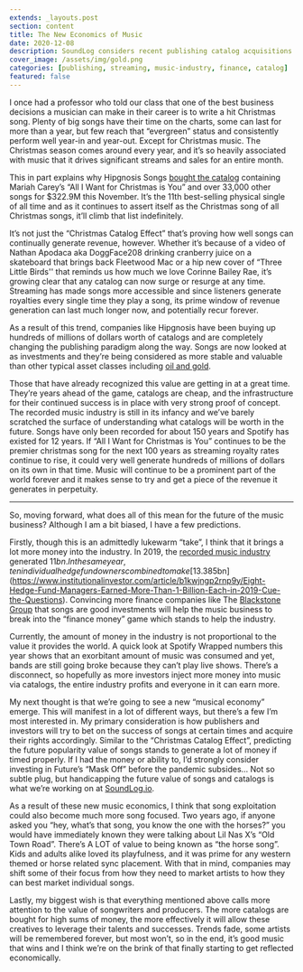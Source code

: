 ```yaml
---
extends: _layouts.post
section: content
title: The New Economics of Music
date: 2020-12-08
description: SoundLog considers recent publishing catalog acquisitions and their implications on the economics of the music industry.
cover_image: /assets/img/gold.png
categories: [publishing, streaming, music-industry, finance, catalog]
featured: false
---
```

I once had a professor who told our class that one of the best business decisions a musician can make in their career is to write a hit Christmas song.  Plenty of big songs have their time on the charts, some can last for more than a year, but few reach that “evergreen” status and consistently perform well year-in and year-out.  Except for Christmas music.  The Christmas season comes around every year, and it’s so heavily associated with music that it drives significant streams and sales for an entire month.

This in part explains why Hipgnosis Songs [bought the catalog](https://www.musicbusinessworldwide.com/hipgnosis-songs-fund-buys-huge-catalog-from-kobalt-in-322-9m-acquisition/) containing Mariah Carey’s “All I Want for Christmas is You” and over 33,000 other songs for $322.9M this November.  It’s the 11th best-selling physical single of all time and as it continues to assert itself as the Christmas song of all Christmas songs, it’ll climb that list indefinitely.

It’s not just the “Christmas Catalog Effect” that’s proving how well songs can continually generate revenue, however. Whether it’s because of a video of Nathan Apodaca aka DoggFace208 drinking cranberry juice on a skateboard that brings back Fleetwood Mac or a hip new cover of “Three Little Birds'' that reminds us how much we love Corinne Bailey Rae, it’s growing clear that any catalog can now surge or resurge at any time.  Streaming has made songs more accessible and since listeners generate royalties every single time they play a song, its prime window of revenue generation can last much longer now, and potentially recur forever.

As a result of this trend, companies like Hipgnosis have been buying up hundreds of millions of dollars worth of catalogs and are completely changing the publishing paradigm along the way. Songs are now looked at as investments and they’re being considered as more stable and valuable than other typical asset classes including [oil and gold](https://www.bbc.com/news/entertainment-arts-54423918).

Those that have already recognized this value are getting in at a great time.  They’re years ahead of the game, catalogs are cheap, and the infrastructure for their continued success is in place with very strong proof of concept. The recorded music industry is still in its infancy and we’ve barely scratched the surface of understanding what catalogs will be worth in the future.  Songs have only been recorded for about 150 years and Spotify has existed for 12 years.  If “All I Want for Christmas is You” continues to be the premier christmas song for the next 100 years as streaming royalty rates continue to rise, it could very well generate hundreds of millions of dollars on its own in that time. Music will continue to be a prominent part of the world forever and it makes sense to try and get a piece of the revenue it generates in perpetuity.

---

So, moving forward, what does all of this mean for the future of the music business? Although I am a bit biased, I have a few predictions.

Firstly, though this is an admittedly lukewarm “take”, I think that it brings a lot more money into the industry.  In 2019, the [recorded music industry](https://www.billboard.com/articles/business/8551881/riaa-music-industry-2019-revenue-streaming-vinyl-digital-physical) generated $11bn. In the same year, ten individual hedge fund owners combined to make [$13.385bn](https://www.institutionalinvestor.com/article/b1kwjngp2rnp9y/Eight-Hedge-Fund-Managers-Earned-More-Than-1-Billion-Each-in-2019-Cue-the-Questions).  Convincing more finance companies like The [Blackstone Group](https://www.musicbusinessworldwide.com/sesac-acquired-investment-giant-blackstone-group/) that songs are good investments will help the music business to break into the “finance money” game which stands to help the industry.  

Currently, the amount of money in the industry is not proportional to the value it provides the world.  A quick look at Spotify Wrapped numbers this year shows that an exorbitant amount of music was consumed and yet, bands are still going broke because they can’t play live shows.  There’s a disconnect, so hopefully as more investors inject more money into music via catalogs, the entire industry profits and everyone in it can earn more.

My next thought is that we’re going to see a new “musical economy” emerge.  This will manifest in a lot of different ways, but there’s a few I’m most interested in.  My primary consideration is how publishers and investors will try to bet on the success of songs at certain times and acquire their rights accordingly.  Similar to the “Christmas Catalog Effect”, predicting the future popularity value of songs stands to generate a lot of money if timed properly.  If I had the money or ability to, I’d strongly consider investing in Future’s “Mask Off” before the pandemic subsides…  Not so subtle plug, but handicapping the future value of songs and catalogs is what we’re working on at [SoundLog.io](http://soundlog.io/).

As a result of these new music economics, I think that song exploitation could also become much more song focused.  Two years ago, if anyone asked you “hey, what’s that song, you know the one with the horses?” you would have immediately known they were talking about Lil Nas X’s “Old Town Road”.  There’s A LOT of value to being known as “the horse song”.  Kids and adults alike loved its playfulness, and it was prime for any western themed or horse related sync placement.  With that in mind, companies may shift some of their focus from how they need to market artists to how they can best market individual songs.

Lastly, my biggest wish is that everything mentioned above calls more attention to the value of songwriters and producers.  The more catalogs are bought for high sums of money, the more effectively it will allow these creatives to leverage their talents and successes. Trends fade, some artists will be remembered forever, but most won’t, so in the end, it’s good music that wins and I think we’re on the brink of that finally starting to get reflected economically.